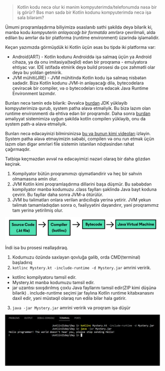 > Kotlin kodu necə olur ki mənim kompyuterimdə/telefonumda nəsə bir iş görür? Bəs mən sadə bir Kotlin kodunu kompyuterimdə necə işə sala bilərəm?

Ümumi proqramlaşdırma biliyimizə əsaslanıb  səthi şəkildə deyə bilərik ki,  mənbə kodu *kompyuterin anlayacağı bir formatda əmrlərə* çevrilməli, əldə edilən bu əmrlər də bir platforma (runtime environment)  üzərində işləməlidir.

Keçən yazımızda görmüşdük ki Kotlin üçün əsas bu tipdə iki platforma var:
- Android(ART) - Kotlin kodunu Androiddə işə salmaq üçün ya Android cihaza, ya da onu imitasiya(təqlid) edən bir proqrama - emulyatora ehtiyac var. İDE istifadə etmirik deyə build prosesi də çox zəhmətli olar deyə bu yoldan getmirik.
- JVM mühiti(JRE) - JVM mühitində Kotlin kodu işə salmaq  nisbətən sadədir. Bizə Kotlin kodunu JVM-in anlayacağı dilə, bytecodelara çevirəcək bir compiler, və o bytecodeları icra edəcək Java Runtime Environment lazımdır.

Bunları necə təmin edə bilərik:
Əvvəlcə [burdan](https://www.oracle.com/java/technologies/downloads/) JDK yükləyib kompyuterimizə qurub, system patha əlavə etməliyik. Bu bizə lazım olan runtime environmenti də ehtiva edən bir proqramdır.
Daha sonra [burdan](https://kotlinlang.org/docs/command-line.html#manual-install)  əməliyyat sistemimizə uyğun şəkildə kotlin compilerı yükləyib, onu da system path-a əlavə etməliyik. 

Bunları necə edəcəyinizi bilmirsinizsə [bu və bunun kimi videoları](https://www.youtube.com/watch?v=JjWTTvWPyH0) izləyin. System patha əlavə etməyimizin səbəbi, compilerı və onu run etmək üçün lazım olan digər əmrləri file sistemin istənilən nöqtəsindən rahat çağırmaqdır.

Tətbiqə keçməzdən əvvəl nə edəcəyimizi nəzəri olaraq bir daha gözdən keçirək.
1. Kompilyator bütün proqramımızı qiymətləndirir və heç bir səhvin olmamasına əmin olur. 
2. JVM Kotlin kimi proqramlaşdırma dillərini başa düşmür. Bu səbəbdən kompilyator mənbə kodumuzu .class faylları şəklində Java bayt koduna çevirir. Bu fayllar daha sonra JVM-ə ötürülür.
3. JVM  bu təlimatları onlara verilən ardıcıllıqla yerinə yetirir. JVM yekun təlimatı tamamladıqdan sonra o, fəaliyyətini dayandırır, yəni proqramımız tam yerinə yetirilmiş olur.
<img src="Images/Kotlin_ProcessingDiagram_v3_1.svg">



İndi isə bu prosesi reallaşdıraq.
1. Kodumuzu özündə saxlayan qovluğa gəlib, orda CMD(terminal) başladırıq
2. `kotlinc Mystery.kt -include-runtime -d Mystery.jar` əmrini veririk.
- kotlinc kompilyatoru təmsil edir.
- Mystery.kt mənbə kodumuzu təmsil edir.
-  jar uzantısı  sıxışdırılmış çoxlu Java fayllarını təmsil edir(ZIP kimi düşünə bilərik) . include-runtime seçimi jar faylına  Kotlin runtime kitabxanasını daxil edir, yəni müstəqil olaraq run edilə bilər hala gətirir.
3. `java -jar Mystery.jar` əmrini veririk və proqram işə düşür

<img src="Images/Mystery.png">




























